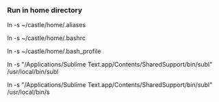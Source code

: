 ### Run in home directory

ln -s ~/castle/home/.aliases  

ln -s ~/castle/home/.bashrc  

ln -s ~/castle/home/.bash_profile  

ln -s "/Applications/Sublime Text.app/Contents/SharedSupport/bin/subl" /usr/local/bin/subl  

ln -s "/Applications/Sublime Text.app/Contents/SharedSupport/bin/subl" /usr/local/bin/s